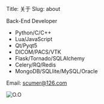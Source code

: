 Title: 关于
Slug: about

Back-End Developer

- Python/C/C++
- Lua/JavaScript
- Qt/Pyqt5
- DICOM/PACS/VTK
- Flask/Tornado/SQLAlchemy
- Celery/RQ/Redis
- MongoDB/SQLlite/MySQL/Oracle

Email: <scumer@126.com>

![O.O](../images/favor.jpg)

